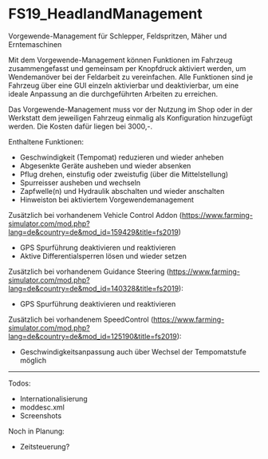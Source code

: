 # FS19_HeadlandManagement
Vorgewende-Management für Schlepper, Feldspritzen, Mäher und Erntemaschinen

Mit dem Vorgewende-Management können Funktionen im Fahrzeug zusammengefasst und gemeinsam per Knopfdruck aktiviert werden, um Wendemanöver bei der Feldarbeit zu vereinfachen. 
Alle Funktionen sind je Fahrzeug über eine GUI einzeln aktivierbar und deaktivierbar, um eine ideale Anpassung an die durchgeführten Arbeiten zu erreichen.

Das Vorgewende-Management muss vor der Nutzung im Shop oder in der Werkstatt dem jeweiligen Fahrzeug einmalig als Konfiguration hinzugefügt werden. 
Die Kosten dafür liegen bei 3000,-.

Enthaltene Funktionen:
- Geschwindigkeit (Tempomat) reduzieren und wieder anheben
- Abgesenkte Geräte ausheben und wieder absenken
- Pflug drehen, einstufig oder zweistufig (über die Mittelstellung)
- Spurreisser ausheben und wechseln
- Zapfwelle(n) und Hydraulik abschalten und wieder anschalten
- Hinweiston bei aktiviertem Vorgewendemanagement

Zusätzlich bei vorhandenem Vehicle Control Addon 
(https://www.farming-simulator.com/mod.php?lang=de&country=de&mod_id=159429&title=fs2019)
- GPS Spurführung deaktivieren und reaktivieren
- Aktive Differentialsperren lösen und wieder setzen

Zusätzlich bei vorhandenem Guidance Steering 
(https://www.farming-simulator.com/mod.php?lang=de&country=de&mod_id=140328&title=fs2019):
- GPS Spurführung deaktivieren und reaktivieren

Zusätzlich bei vorhandenem SpeedControl 
(https://www.farming-simulator.com/mod.php?lang=de&country=de&mod_id=125190&title=fs2019):
- Geschwindigkeitsanpassung auch über Wechsel der Tempomatstufe möglich

---

Todos:
- Internationalisierung
- moddesc.xml
- Screenshots

Noch in Planung:
- Zeitsteuerung?

